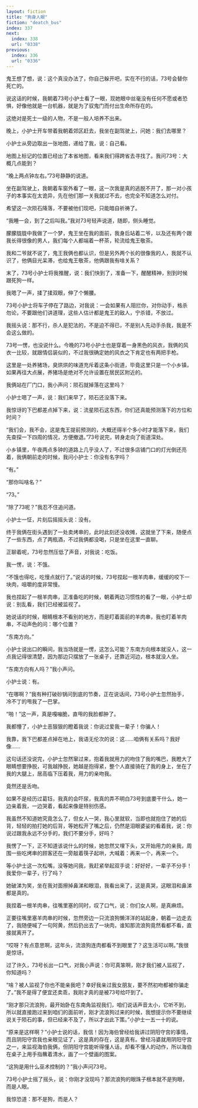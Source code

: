 ```yaml
---
layout: fiction
title: "狗身人眼"
fiction: "deatch_bus"
index: 337
next:
  index: 338
  url: "0338"
previous:
  index: 336
  url: "0336"
---
```

鬼王想了想，说：这个真没办法了，你自己躲开吧，实在不行的话，73号会替你死亡的。

说这话的时候，我朝着73号小护士看了一眼，现她眼中丝毫没有任何不愿或者恐惧，好像他就是一台机器，就是为了驭鬼门而付出生命所存在的。

这绝对是死士一级的人物，不是一般人培养不出来。

晚上，小护士开车带着我朝着郊区赶去，我坐在副驾驶上，问她：我们去哪里？

小护士从旁边取出一张地图，递给了我，说：自己看。

地图上标记的位置已经出了本省地图，看来我们得跨省去寻找了。我问73号：大概几点能到？

“晚上两点钟左右。”73号静静的说道。

坐在副驾驶上，我朝着车窗外看了一眼，这一次我是真的逃脱不开了，那一对小孩子的本事实在太诡异，先在他们那一关我就过不去，也完全不知道怎么对付。

希望这一次陨石降落，不要被他们现吧，只能暗自祈祷了。

“我睡一会，到了之后叫我。”我对73号轻声说道，随即，侧头睡觉。

朦朦胧胧中我做了一个梦，鬼王坐在我的面前，我身后站着二爷，以及还有两个跟我长得很像的男人，我们每个人都端着一杯茶，轮流给鬼王敬茶。

我和二爷就不说了，鬼王我俩也都认识，但是另外两个长的很像我的人，我就不认识了，他俩目光呆滞，也给鬼王敬茶，他俩跟我有啥关系？

末了，73号小护士将我推醒，说：我们快到了，准备一下，醒醒精神，别到时候跟死狗一样。

我嗯了一声，揉了揉双眼，伸了个懒腰。

73号小护士将车子停在了路边，对我说：一会如果有人阻拦你，对你动手，格杀勿论，不要跟他们讲道理，这些人估计都是鬼王的敌人，宁杀错，不放过。

我摇头说：那不行，杀人是犯法的，不是迫不得已，不是别人先动手杀我，我是不会这么做的。

73号一愣，也没说什么。今晚的73号小护士也是穿着一身黑色的风衣，我俩的风衣一比较，就跟情侣装似的，不过我很确定她的风衣之下肯定也有两把手枪。

这里是一处养猪场，臭烘烘的味道充斥着这条小街道，毕竟这里只是一个小乡镇，如果再往大点展，养猪场是绝对不允许设置在居民区附近的。

我俩站在厂门口，我小声问：陨石就掉落在这里吗？

小护士嗯了一声，说：我们来早了，陨石还没落下来。

我惊讶的下巴都差点掉下来，说：流星陨石这东西，你们还真能预测落下的方位和时间？

“我们会，我不会，这是鬼王提前预测的，大概还得半个多小时才能落下来，我们先查探一下四周的情况，方便撤退。”73号说完，转身走向了街道深处。

小乡镇里，午夜两点多钟的道路上几乎没人了，不过很多店铺门口的灯光倒还亮着，我俩朝前走的时候，我问小护士：你没有名字吗？

“有。”

“那你叫啥名？”

“73。”

“除了73呢？”我忍不住追问道。

小护士一怔，片刻后摇摇头说：没有。

终于我俩在街头遇到了一处卖烤串的，此时此刻还没收摊，这就坐了下来，随便点了一些东西，点了两瓶酒，不过我俩都没喝，只是坐在这里一直聊。

正聊着呢，73号忽然压低了声音，对我说：吃饭。

我一愣，说：不饿。

“不饿也得吃，吃慢点就行了。”说话的时候，73号捏起一根羊肉串，缓缓的咬下一块肉，咀嚼的度非常慢。

我也捏起了一根羊肉串，正准备吃的时候，朝着两边习惯性的看了一眼，小护士却说：别乱看，我们已经被监视了。

她说话的时候，眼睛根本不看别的地方，而是盯着面前的羊肉串，我也盯着羊肉串，不动声色的问：哪个位置？

“东南方向。”

小护士说出口的瞬间，我当场就是一愣，这怎么可能？东南方向根本就没人，这一点我记得很清楚，因为那边只摆放了一张桌子，还靠近河边，根本就没人坐。

“东南方向有人吗？”我小声问。

小护士说：有。

“在哪啊？”我有种打破砂锅问到底的节奏，正在说话间，73号小护士忽然抬手，冷不丁的甩我了一巴掌。

“啪！”这一声，真是嘎嘣脆，直甩的我脸都肿了。

我都懵了，小护士恶狠狠的瞪着我说：你说过爱我一辈子！你骗人！

我靠，我下巴都差点掉在地上，我语无伦次的说：这……咱俩有关系吗？我好像……

这句话还没说完，小护士忽然窜过来，抱着我就用力的吻住了我的嘴巴，我瞪大了眼睛想要挣脱，可我越挣脱，她越是抱得紧，整个人直接骑在了我的身上，坐在了我的大腿上，居高临下压着我，用力的亲吻我。

竟然还是舌吻。

如果不是经历过葛钰，我真的会吓尿，我真的弄不明白73号到底要干什么，她一边亲着我，一边哭着，看起来像是特别伤感。

我虽然不知道她究竟怎么了，但女人一哭，我心里就软，当即也就抱住了她的后背，轻轻的拍打她的后背，等她松开了嘴之后，仍然是泪眼婆娑的看着我，说：你说过跟我永远不分手的，我们不要分手，好吗？

我愣了一下，正不知道该说什么的时候，她忽然又埋下头，又开始用力的亲我，周围一些吃烤串的顾客还在一旁敲着筷子起哄，大喊着：再来一个，再来一个。

等小护士这一次松嘴，没等她问我，我赶紧举起双手说：好好好，一辈子不分手！我爱你一辈子，行了吗？

她破涕为笑，坐在我对面擦掉鼻涕和眼泪，我看出来了，这是真哭，这眼泪和鼻涕都是真的。

我捏着一根羊肉串，往嘴里塞的同时，叹了口气，说：你们女人啊，是真麻烦。

正要往嘴里塞羊肉串的时候，忽然旁边一只流浪狗懒洋洋的站起身，朝着一边走去了，我随便喊了一句阿黄，然后扔出去了一块肉，谁知那流浪狗竟然看都不看，直接就离开了。

“哎呀？有点意思啊，这年头，流浪狗连肉都看不到眼里了？这生活可以啊。”我很是惊讶。

过了许久，73号长出一口气，对我小声说：你可真笨啊，刚才我们被人监视了，你知道吗？

“啥？被人监视了你也不能亲我吧？幸好我亲过我女朋友，要不然初吻都被你骗走了。”我不是得了便宜还卖乖，我刚才真的是被73号给吓到了。

“刚才那只流浪狗，最开始卧在东南角监视我们，咱们说话声音太小，它听不到，所以就直接跑过来到咱们的面前听，刚才流浪狗过来的时候，我想提示你不要继续说关于陨石的事，但已经来不及了，所以才出此下策。”小护士一五一十的说。

“原来是这样啊？”小护士说的话，我信！因为海伯曾经给我讲过阴阳守宫的事情，而且阴阳守宫我也亲眼见证了，这是真的存在，这是真有。曾经冯婆就用阴阳守宫之一，来监视海伯我俩，但阴阳守宫能听得懂人话，却看不懂人的动作，所以海伯在桌子上用手指蘸着清水，画了一个壁画的图案。

“这狗是用什么巫术控制的？”我小声问73号。

73号小护士摇了摇头，说：你刚才没现吗？那流浪狗的眼珠子根本就不是狗眼，而是人眼。

我惊恐道：那不是狗，而是人？